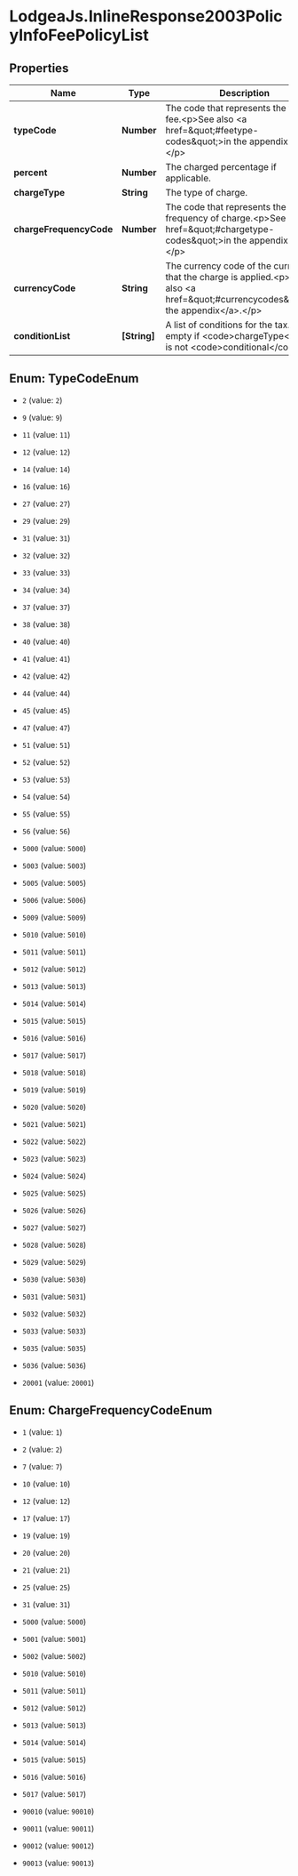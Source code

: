 # LodgeaJs.InlineResponse2003PolicyInfoFeePolicyList

## Properties

Name | Type | Description | Notes
------------ | ------------- | ------------- | -------------
**typeCode** | **Number** | The code that represents the type of fee.&lt;p&gt;See also &lt;a href&#x3D;\&quot;#feetype-codes\&quot;&gt;in the appendix&lt;/a&gt;.&lt;/p&gt; | 
**percent** | **Number** | The charged percentage if applicable. | [optional] 
**chargeType** | **String** | The type of charge. | 
**chargeFrequencyCode** | **Number** | The code that represents the frequency of charge.&lt;p&gt;See also &lt;a href&#x3D;\&quot;#chargetype-codes\&quot;&gt;in the appendix&lt;/a&gt;.&lt;/p&gt; | 
**currencyCode** | **String** | The currency code of the currency in that the charge is applied.&lt;p&gt;See also &lt;a href&#x3D;\&quot;#currencycodes\&quot;&gt;in the appendix&lt;/a&gt;.&lt;/p&gt; | 
**conditionList** | **[String]** | A list of conditions for the tax. Is empty if &lt;code&gt;chargeType&lt;/code&gt; is not &lt;code&gt;conditional&lt;/code&gt;. | 



## Enum: TypeCodeEnum


* `2` (value: `2`)

* `9` (value: `9`)

* `11` (value: `11`)

* `12` (value: `12`)

* `14` (value: `14`)

* `16` (value: `16`)

* `27` (value: `27`)

* `29` (value: `29`)

* `31` (value: `31`)

* `32` (value: `32`)

* `33` (value: `33`)

* `34` (value: `34`)

* `37` (value: `37`)

* `38` (value: `38`)

* `40` (value: `40`)

* `41` (value: `41`)

* `42` (value: `42`)

* `44` (value: `44`)

* `45` (value: `45`)

* `47` (value: `47`)

* `51` (value: `51`)

* `52` (value: `52`)

* `53` (value: `53`)

* `54` (value: `54`)

* `55` (value: `55`)

* `56` (value: `56`)

* `5000` (value: `5000`)

* `5003` (value: `5003`)

* `5005` (value: `5005`)

* `5006` (value: `5006`)

* `5009` (value: `5009`)

* `5010` (value: `5010`)

* `5011` (value: `5011`)

* `5012` (value: `5012`)

* `5013` (value: `5013`)

* `5014` (value: `5014`)

* `5015` (value: `5015`)

* `5016` (value: `5016`)

* `5017` (value: `5017`)

* `5018` (value: `5018`)

* `5019` (value: `5019`)

* `5020` (value: `5020`)

* `5021` (value: `5021`)

* `5022` (value: `5022`)

* `5023` (value: `5023`)

* `5024` (value: `5024`)

* `5025` (value: `5025`)

* `5026` (value: `5026`)

* `5027` (value: `5027`)

* `5028` (value: `5028`)

* `5029` (value: `5029`)

* `5030` (value: `5030`)

* `5031` (value: `5031`)

* `5032` (value: `5032`)

* `5033` (value: `5033`)

* `5035` (value: `5035`)

* `5036` (value: `5036`)

* `20001` (value: `20001`)





## Enum: ChargeFrequencyCodeEnum


* `1` (value: `1`)

* `2` (value: `2`)

* `7` (value: `7`)

* `10` (value: `10`)

* `12` (value: `12`)

* `17` (value: `17`)

* `19` (value: `19`)

* `20` (value: `20`)

* `21` (value: `21`)

* `25` (value: `25`)

* `31` (value: `31`)

* `5000` (value: `5000`)

* `5001` (value: `5001`)

* `5002` (value: `5002`)

* `5010` (value: `5010`)

* `5011` (value: `5011`)

* `5012` (value: `5012`)

* `5013` (value: `5013`)

* `5014` (value: `5014`)

* `5015` (value: `5015`)

* `5016` (value: `5016`)

* `5017` (value: `5017`)

* `90010` (value: `90010`)

* `90011` (value: `90011`)

* `90012` (value: `90012`)

* `90013` (value: `90013`)




